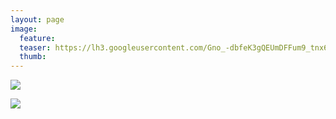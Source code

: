 ```yaml
---
layout: page
image:
  feature:
  teaser: https://lh3.googleusercontent.com/Gno_-dbfeK3gQEUmDFFum9_tnx6PILbTrMj3Bw00jA8=w245
  thumb:
---
```


![](https://lh3.googleusercontent.com/Ak6f_oGtyU4nzZztuyqLw-K0JhlFw2wlj5jMksXGkkU=w800)

![](https://lh3.googleusercontent.com/CHur0BfDiz3mYsRqEvsOa7tVlHDH5e39yprTbiF56lo=w800)
